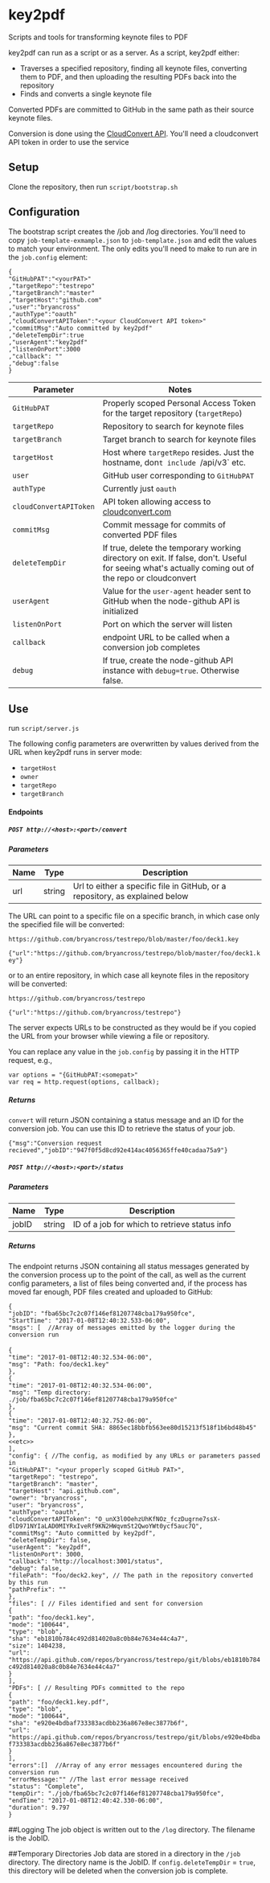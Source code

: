# key2pdf
Scripts and tools for transforming keynote files to PDF

key2pdf can run as a script or as a server.  As a script, key2pdf either:

 - Traverses a specified repository, finding all keynote files, converting them to PDF, and then uploading the resulting PDFs back into the repository
 - Finds and converts a single keynote file

Converted PDFs are committed to GitHub in the same path as their source keynote files.

Conversion is done using the [CloudConvert API](https://cloudconvert.com/api).  You'll need a cloudconvert API token in order to use the service

## Setup
Clone the repository, then run 
`script/bootstrap.sh`

## Configuration
The bootstrap script creates the /job and /log directories.  You'll need to copy `job-template-exmample.json` to `job-template.json` and edit the values to 
match your environment.  The only edits you'll need to make to run are in the `job.config` element:

`{`<br>
   `"GitHubPAT":"<yourPAT>"` <br>
   `,"targetRepo":"testrepo"` <br>
   `,"targetBranch":"master"` <br>
   `,"targetHost":"github.com"` <br>
   `,"user":"bryancross"` <br>
   `,"authType":"oauth"` <br>
  `,"cloudConvertAPIToken":"<your CloudConvert API token>"` <br>
  `,"commitMsg":"Auto committed by key2pdf"` <br>
  `,"deleteTempDir":true` <br>
  `,"userAgent":"key2pdf"` <br>
  `,"listenOnPort":3000` <br>
     `,"callback": ""` <br>
      `,"debug":false` <br>
`}`

| Parameter | Notes |
|-----------|-------|
| `GitHubPAT` | Properly scoped Personal Access Token for the target repository (`targetRepo`)|
| `targetRepo` | Repository to search for keynote files|
| `targetBranch` | Target branch to search for keynote files|
| `targetHost` | Host where `targetRepo` resides.  Just the hostname, don`t include `/api/v3` etc.|
| `user` | GitHub user corresponding to `GitHubPAT`|
| `authType` | Currently just `oauth`|
| `cloudConvertAPIToken` | API token allowing access to [cloudconvert.com](http://www.cloudconvert.com)|
| `commitMsg` | Commit message for commits of converted PDF files | 
| `deleteTempDir` | If true, delete the temporary working directory on exit.  If false, don't.  Useful for seeing what's actually coming out of the repo or cloudconvert|
| `userAgent` | Value for the `user-agent` header sent to GitHub when the node-github API is initialized | 
| `listenOnPort` | Port on which the server will listen | 
| `callback` | endpoint URL to be called when a conversion job completes | 
| `debug` | If true, create the node-github API instance with `debug=true`.  Otherwise false. |


## Use

run `script/server.js`

The following config parameters are overwritten by values derived from the URL when key2pdf runs in server mode:

 - `targetHost`
 - `owner`
 - `targetRepo`
 - `targetBranch`

#### Endpoints
##### `POST http://<host>:<port>/convert`
##### Parameters
|Name|Type|Description|
|----|----|-----------|
|url  |string|Url to either a specific file in GitHub, or a repository, as explained below|

The URL can point to a specific file on a specific branch, in which case only the specified file will be converted:

`https://github.com/bryancross/testrepo/blob/master/foo/deck1.key`

`{"url":"https://github.com/bryancross/testrepo/blob/master/foo/deck1.key"}`

or to an entire repository, in which case all keynote files in the repository will be converted:

  `https://github.com/bryancross/testrepo`
  
  `{"url":"https://github.com/bryancross/testrepo"}`
  
The server expects URLs to be constructed as they would be if you copied the URL from your browser while viewing a file or repository.

You can replace any value in the `job.config` by passing it in the HTTP request, e.g.,

`var options = "{GitHubPAT:<somepat>"` <br>
`var req = http.request(options, callback);` <br>


 
##### Returns
`convert` will return JSON containing a status message and an ID for the conversion job.  You can use this ID to retrieve the status
of your job.

`{"msg":"Conversion request recieved","jobID":"947f0f5d8cd92e414ac4056365ffe40cadaa75a9"}`

##### `POST http://<host>:<port>/status`
##### Parameters
|Name|Type|Description|
|----|----|-----------|
|jobID |string|ID of a job for which to retrieve status info|

##### Returns 

The endpoint returns JSON containing all status messages generated by 
the conversion process up to the point of the call, as well as the current config parameters, a list of files being converted and, if 
the process has moved far enough, PDF files created and uploaded to GitHub:

`{` <br> 
`"jobID": "fba65bc7c2c07f146ef81207748cba179a950fce",` <br> 
`"StartTime": "2017-01-08T12:40:32.533-06:00",` <br> 
`"msgs": [  //Array of messages emitted by the logger during the conversion run` <br>  
`{` <br> 
`"time": "2017-01-08T12:40:32.534-06:00",` <br> 
`"msg": "Path: foo/deck1.key"` <br> 
`},` <br> 
`{` <br> 
`"time": "2017-01-08T12:40:32.534-06:00",` <br> 
`"msg": "Temp directory: ./job/fba65bc7c2c07f146ef81207748cba179a950fce"` <br> 
`},` <br> 
`{` <br> 
`"time": "2017-01-08T12:40:32.752-06:00",` <br> 
`"msg": "Current commit SHA: 8865ec18bbfb563ee80d15213f518f1b6bd48b45"` <br> 
`},` <br> 
`<<etc>>` <br> 
`],` <br> 
`"config": { //The config, as modified by any URLs or parameters passed in` <br> 
`"GitHubPAT": "<your properly scoped GitHub PAT>",` <br> 
`"targetRepo": "testrepo",` <br> 
`"targetBranch": "master",` <br> 
`"targetHost": "api.github.com",` <br> 
`"owner": "bryancross",` <br>
`"user": "bryancross",` <br> 
`"authType": "oauth",` <br> 
`"cloudConvertAPIToken": "O_unX3l0OehzUhKfNOz_fczDugrne7ssX-dlD971NYIaLAD0MIYRxIveRf9KN2HWqvmSt2QwoYWt0ycf5auc7Q",` <br> 
`"commitMsg": "Auto committed by key2pdf",` <br> 
`"deleteTempDir": false,` <br> 
`"userAgent": "key2pdf",` <br> 
`"listenOnPort": 3000,` <br> 
`"callback": "http://localhost:3001/status",` <br>
`"debug": false,` <br>
`"filePath": "foo/deck2.key", // The path in the repository converted by this run` <br> 
`"pathPrefix": ""` <br> 
`},` <br> 
`"files": [ // Files identified and sent for conversion` <br> 
`{` <br> 
`"path": "foo/deck1.key",` <br> 
`"mode": "100644",` <br> 
`"type": "blob",` <br> 
`"sha": "eb1810b784c492d814020a8c0b84e7634e44c4a7",` <br> 
`"size": 1404238,` <br> 
`"url": "https://api.github.com/repos/bryancross/testrepo/git/blobs/eb1810b784c492d814020a8c0b84e7634e44c4a7"` <br> 
`}` <br> 
`],` <br> 
`"PDFs": [ // Resulting PDFs committed to the repo` <br> 
`{` <br> 
`"path": "foo/deck1.key.pdf",` <br> 
`"type": "blob",` <br> 
`"mode": "100644",` <br> 
`"sha": "e920e4bdbaf733383acdbb236a867e8ec3877b6f",` <br> 
`"url": "https://api.github.com/repos/bryancross/testrepo/git/blobs/e920e4bdbaf733383acdbb236a867e8ec3877b6f"` <br> 
`}` <br> 
`],` <br> 
`"errors":[]  //Array of any error messages encountered during the conversion run` <br>
`"errorMessage:"" //The last error message received` <br> 
`"status": "Complete",` <br> 
`"tempDir": "./job/fba65bc7c2c07f146ef81207748cba179a950fce",` <br> 
`"endTime": "2017-01-08T12:40:42.330-06:00",` <br> 
`"duration": 9.797` <br> 
`}` <br> 

##Logging
The job object is written out to the `/log` directory.  The filename is the JobID.
 
##Temporary Directories
Job data are stored in a directory in the `/job` directory.  The directory name is the JobID.  If `config.deleteTempDir` = `true`, 
 this directory will be deleted when the conversion job is complete.




